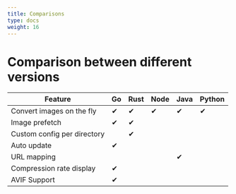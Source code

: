 ```yaml
---
title: Comparisons
type: docs
weight: 16
---
```


# Comparison between different versions

| Feature                     | Go   | Rust | Node | Java | Python |
| --------------------------- | ---- | ---- | ---- | ---- | ------ |
| Convert images on the fly   | ✔    | ✔    | ✔    | ✔    | ✔      |
| Image prefetch              | ✔    | ✔    |      |      |        |
| Custom config per directory |      | ✔    |      |      |        |
| Auto update                 | ✔    |      |      |      |        |
| URL mapping                 |      |      |      | ✔    |        |
| Compression rate display    | ✔    |      |      |      |        |
| AVIF Support                | ✔    |      |      |      |        |